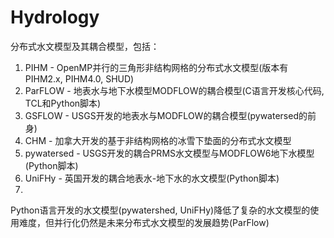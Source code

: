 # Hydrology
 
   分布式水文模型及其耦合模型，包括：
   
   1. PIHM - OpenMP并行的三角形非结构网格的分布式水文模型(版本有PIHM2.x, PIHM4.0, SHUD)
   2. ParFLOW - 地表水与地下水模型MODFLOW的耦合模型(C语言开发核心代码, TCL和Python脚本)
   3. GSFLOW - USGS开发的地表水与MODFLOW的耦合模型(pywatersed的前身)
   4. CHM - 加拿大开发的基于非结构网格的冰雪下垫面的分布式水文模型
   5. pywatersed - USGS开发的耦合PRMS水文模型与MODFLOW6地下水模型(Python脚本)
   6. UniFHy - 英国开发的耦合地表水-地下水的水文模型(Python脚本)
   7. 
   
   Python语言开发的水文模型(pywatershed, UniFHy)降低了复杂的水文模型的使用难度，但并行化仍然是未来分布式水文模型的发展趋势(ParFlow)
